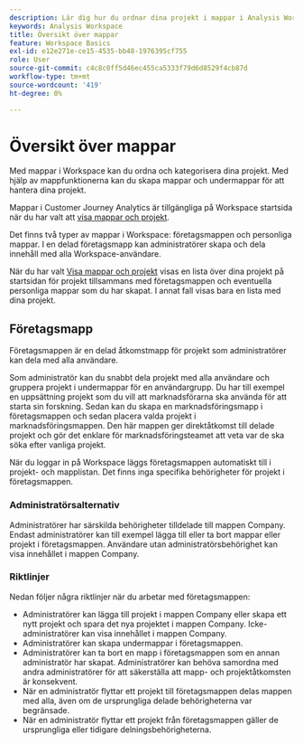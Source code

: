 ```yaml
---
description: Lär dig hur du ordnar dina projekt i mappar i Analysis Workspace.
keywords: Analysis Workspace
title: Översikt över mappar
feature: Workspace Basics
exl-id: e12e271e-ce15-4535-bb48-1976395cf755
role: User
source-git-commit: c4c8c0ff5d46ec455ca5333f79d6d8529f4cb87d
workflow-type: tm+mt
source-wordcount: '419'
ht-degree: 0%

---
```


# Översikt över mappar

Med mappar i Workspace kan du ordna och kategorisera dina projekt. Med hjälp av mappfunktionerna kan du skapa mappar och undermappar för att hantera dina projekt.

Mappar i Customer Journey Analytics är tillgängliga på Workspace startsida när du har valt att [visa mappar och projekt](../freeform-overview.md#show-selector).

Det finns två typer av mappar i Workspace: företagsmappen och personliga mappar. I en delad företagsmapp kan administratörer skapa och dela innehåll med alla Workspace-användare.

När du har valt [Visa mappar och projekt](../freeform-overview.md#show-selector) visas en lista över dina projekt på startsidan för projekt tillsammans med företagsmappen och eventuella personliga mappar som du har skapat. I annat fall visas bara en lista med dina projekt.


## Företagsmapp

Företagsmappen är en delad åtkomstmapp för projekt som administratörer kan dela med alla användare.

Som administratör kan du snabbt dela projekt med alla användare och gruppera projekt i undermappar för en användargrupp. Du har till exempel en uppsättning projekt som du vill att marknadsförarna ska använda för att starta sin forskning. Sedan kan du skapa en marknadsföringsmapp i företagsmappen och sedan placera valda projekt i marknadsföringsmappen. Den här mappen ger direktåtkomst till delade projekt och gör det enklare för marknadsföringsteamet att veta var de ska söka efter vanliga projekt.

När du loggar in på Workspace läggs företagsmappen automatiskt till i projekt- och mapplistan. Det finns inga specifika behörigheter för projekt i företagsmappen.

### Administratörsalternativ

Administratörer har särskilda behörigheter tilldelade till mappen Company. Endast administratörer kan till exempel lägga till eller ta bort mappar eller projekt i företagsmappen. Användare utan administratörsbehörighet kan visa innehållet i mappen Company.

<!--
![The Projects page showing the admin options.](/help/analysis-workspace/build-workspace-project/assets/admin-options.png)

Non-Admins have limited options.

![The Projects page showing the non-admin options for folders.](/help/analysis-workspace/build-workspace-project/assets/non-admin-folder-options.png)

-->

### Riktlinjer

Nedan följer några riktlinjer när du arbetar med företagsmappen:

- Administratörer kan lägga till projekt i mappen Company eller skapa ett nytt projekt och spara det nya projektet i mappen Company. Icke-administratörer kan visa innehållet i mappen Company.
- Administratörer kan skapa undermappar i företagsmappen.
- Administratörer kan ta bort en mapp i företagsmappen som en annan administratör har skapat. Administratörer kan behöva samordna med andra administratörer för att säkerställa att mapp- och projektåtkomsten är konsekvent.
- När en administratör flyttar ett projekt till företagsmappen delas mappen med alla, även om de ursprungliga delade behörigheterna var begränsade.
- När en administratör flyttar ett projekt från företagsmappen gäller de ursprungliga eller tidigare delningsbehörigheterna.
